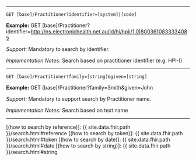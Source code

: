 
-----------

`GET [base]/Practitioner?identifier=[system]|[code]`

**Example:** GET [base]/Practitioner?identifier=http://ns.electronichealth.net.au/id/hi/hpii/1.0|8003610833334085

*Support:* Mandatory to search by identifier.

*Implementation Notes:*  Search based on practitioner identifier  (e.g. HPI-I)

-----------

`GET [base]/Practitioner?family=[string]&given=[string]`

**Example:** GET [base]/Practitioner?family=Smith&given=John

*Support:* Mandatory to support search by Practitioner name.

*Implementation Notes:* Search based on text name

-----------
 [(how to search by reference)]: {{ site.data.fhir.path }}/search.html#reference
 [(how to search by token)]: {{ site.data.fhir.path }}/search.html#token
 [(how to search by date)]: {{ site.data.fhir.path }}/search.html#date
 [(how to search by string)]: {{ site.data.fhir.path }}/search.html#string